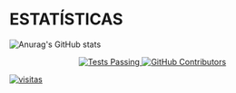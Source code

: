 # ESTATÍSTICAS 
![Anurag's GitHub stats](https://github-readme-stats.vercel.app/api?username=thygasantos&show_icons=true&theme=aura&count_private=true&hide_rank=false&include_all_commits=true)

<p align="center">
    <a href="#">
      <img alt="Tests Passing" src="https://github.com/anuraghazra/github-readme-stats/workflows/Test/badge.svg" />
    </a>
</a>
    <a href="#">
      <img alt="GitHub Contributors" src="https://img.shields.io/github/contributors/thygasantos/Game-Match-Three-Blueprint?color=0088ff" />
    </a>
</a>
   
 

</a>    <a href="https://github.com/thygasantos/">
      <img alt="visitas" src="https://img.shields.io/endpoint?url=https%3A%2F%2Fhits.dwyl.com%2Fthygasantos%2Fthygasantos.json%3Fcolor%3D0088ff&label=visitas" />
    </a>
</a>
    <br />
    <br />
  
<!--
**thygasantos/thygasantos** is a ✨ _special_ ✨ repository because its `README.md` (this file) appears on your GitHub profile.

Here are some ideas to get you started:

- 🔭 I’m currently working on ...
- 🌱 I’m currently learning ...
- 👯 I’m looking to collaborate on ...
- 🤔 I’m looking for help with ...
- 💬 Ask me about ...
- 📫 How to reach me: ...
- 😄 Pronouns: ...
- ⚡ Fun fact: ...
-->
